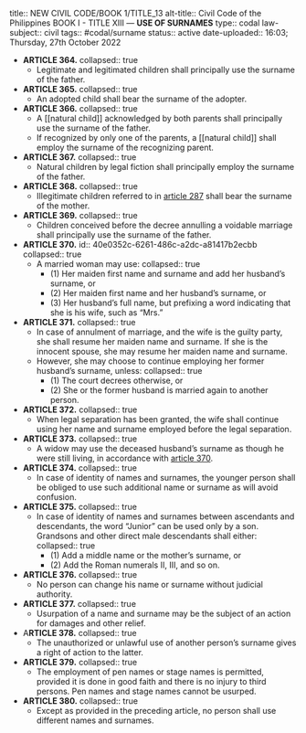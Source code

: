 title:: NEW CIVIL CODE/BOOK 1/TITLE_13
alt-title:: Civil Code of the Philippines BOOK I - TITLE XIII —  **USE OF SURNAMES**
type:: codal
law-subject:: civil
tags:: #codal/surname
status:: active
date-uploaded:: 16:03; Thursday, 27th October 2022

- **ARTICLE 364.**
  collapsed:: true
	- Legitimate and legitimated children shall principally use the surname of the father.
- **ARTICLE 365.**
  collapsed:: true
	- An adopted child shall bear the surname of the adopter.
- **ARTICLE 366.**
  collapsed:: true
	- A [[natural child]] acknowledged by both parents shall principally use the surname of the father.
	- If recognized by only one of the parents, a [[natural child]] shall employ the surname of the recognizing parent.
- **ARTICLE 367.**
  collapsed:: true
	- Natural children by legal fiction shall principally employ the surname of the father.
- **ARTICLE 368.**
  collapsed:: true
	- Illegitimate children referred to in [article 287](((2ba77fad-69f6-4a99-9ab6-8b8052760c5f))) shall bear the surname of the mother.
- **ARTICLE 369.**
  collapsed:: true
	- Children conceived before the decree annulling a voidable marriage shall principally use the surname of the father.
- **ARTICLE 370.**
  id:: 40e0352c-6261-486c-a2dc-a81417b2ecbb
  collapsed:: true
	- A married woman may use:
	  collapsed:: true
		- (1) Her maiden first name and surname and add her husband’s surname, or
		- (2) Her maiden first name and her husband’s surname, or
		- (3) Her husband’s full name, but prefixing a word indicating that she is his wife, such as “Mrs.”
- **ARTICLE 371.**
  collapsed:: true
	- In case of annulment of marriage, and the wife is the guilty party, she shall resume her maiden name and surname. If she is the innocent spouse, she may resume her maiden name and surname.
	- However, she may choose to continue employing her former husband’s surname, unless:
	  collapsed:: true
		- (1) The court decrees otherwise, or
		- (2) She or the former husband is married again to another person.
- **ARTICLE 372.**
  collapsed:: true
	- When legal separation has been granted, the wife shall continue using her name and surname employed before the legal separation.
- **ARTICLE 373.**
  collapsed:: true
	- A widow may use the deceased husband’s surname as though he were still living, in accordance with [article 370](((40e0352c-6261-486c-a2dc-a81417b2ecbb))).
- **ARTICLE 374.**
  collapsed:: true
	- In case of identity of names and surnames, the younger person shall be obliged to use such additional name or surname as will avoid confusion.
- **ARTICLE 375.**
  collapsed:: true
	- In case of identity of names and surnames between ascendants and descendants, the word “Junior” can be used only by a son. Grandsons and other direct male descendants shall either:
	  collapsed:: true
		- (1) Add a middle name or the mother’s surname, or
		- (2) Add the Roman numerals II, III, and so on.
- **ARTICLE 376.**
  collapsed:: true
	- No person can change his name or surname without judicial authority.
- **ARTICLE 377.**
  collapsed:: true
	- Usurpation of a name and surname may be the subject of an action for damages and other relief.
- A**RTICLE 378.**
  collapsed:: true
	- The unauthorized or unlawful use of another person’s surname gives a right of action to the latter.
- **ARTICLE 379.**
  collapsed:: true
	- The employment of pen names or stage names is permitted, provided it is done in good faith and there is no injury to third persons. Pen names and stage names cannot be usurped.
- **ARTICLE 380.**
  collapsed:: true
	- Except as provided in the preceding article, no person shall use different names and surnames.